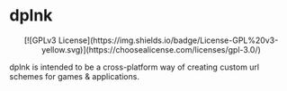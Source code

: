 # dplnk

<p align="center">
    [![GPLv3 License](https://img.shields.io/badge/License-GPL%20v3-yellow.svg)](https://choosealicense.com/licenses/gpl-3.0/)
</p>

dplnk is intended to be a cross-platform way of creating custom url schemes for games & applications.